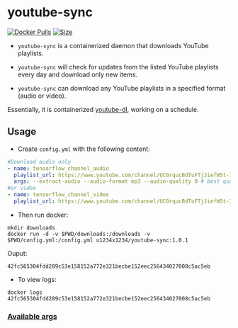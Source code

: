 # youtube-sync

[![Docker Pulls](https://img.shields.io/docker/cloud/build/u1234x1234/youtube-sync.svg?style=flat-square)](https://hub.docker.com/r/u1234x1234/youtube-sync/)
[![Size](https://images.microbadger.com/badges/image/u1234x1234/youtube-sync.svg)](https://hub.docker.com/r/u1234x1234/youtube-sync/)

* `youtube-sync` is a containerized daemon that downloads YouTube playlists.

* `youtube-sync` will check for updates from the listed YouTube playlists every day and download only new items.

* `youtube-sync` can download any YouTube playlists in a specified format (audio or video).


Essentially, it is containerized [youtube-dl](https://github.com/rg3/youtube-dl/), working on a schedule.

## Usage

* Create `config.yml` with the following content:
```yaml
#Download audio only
- name: tensorflow_channel_audio
  playlist_url: https://www.youtube.com/channel/UC0rqucBdTuFTjJiefW5t-IQ/videos
  args: --extract-audio --audio-format mp3 --audio-quality 0 # best quality
#or video
- name: tensorflow_channel_video
  playlist_url: https://www.youtube.com/channel/UC0rqucBdTuFTjJiefW5t-IQ/videos
```

* Then run docker:
```
mkdir downloads
docker run -d -v $PWD/downloads:/downloads -v $PWD/config.yml:/config.yml u1234x1234/youtube-sync:1.0.1
```

Ouput:
```
42fc565304fdd289c53e158152a772e321becbe152eec256434027008c5ac5eb
```

* To view logs:
```
docker logs 42fc565304fdd289c53e158152a772e321becbe152eec256434027008c5ac5eb
```


### [Available args](https://github.com/rg3/youtube-dl/blob/master/README.md#post-processing-options)
